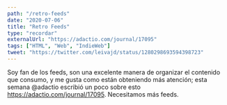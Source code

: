 ```yaml
---
path: "/retro-feeds"
date: "2020-07-06"
title: "Retro Feeds"
type: "recordar"
externalUrl: "https://adactio.com/journal/17095"
tags: ["HTML", "Web", "IndieWeb"]
tweet: "https://twitter.com/leivajd/status/1280298693594398723"
---
```


Soy fan de los feeds, son una excelente manera de organizar el contenido que consumo, y me gusta como est&aacute;n obteniendo m&aacute;s atenci&oacute;n; esta semana @adactio escribi&oacute; un poco sobre esto https://adactio.com/journal/17095. Necesitamos m&aacute;s feeds.
